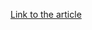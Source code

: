 [Link to the article](https://www.securityweek.com/darktrace-to-acquire-incident-investigation-firm-cado-security/)

